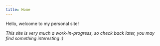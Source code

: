 ```yaml
---
title: Home
---
```


Hello, welcome to my personal site!

*This site is very much a work-in-progress, so check back later, you may find something interesting :)*

